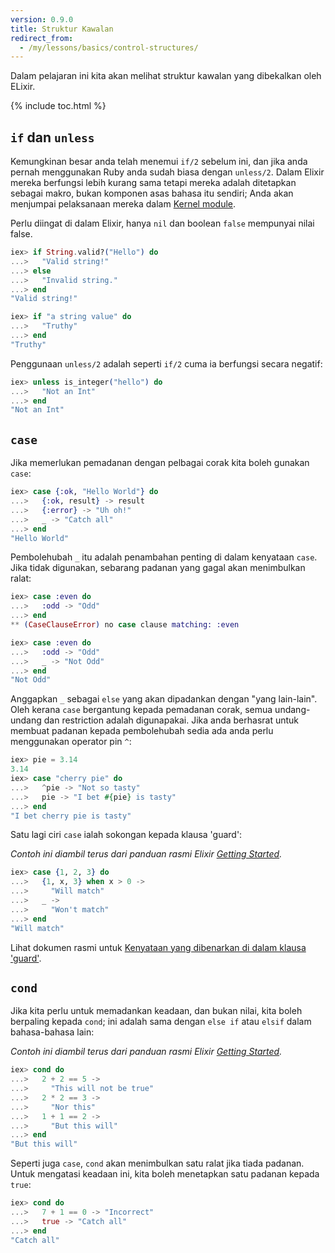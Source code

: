 ```yaml
---
version: 0.9.0
title: Struktur Kawalan
redirect_from:
  - /my/lessons/basics/control-structures/
---
```


Dalam pelajaran ini kita akan melihat struktur kawalan yang dibekalkan oleh ELixir.

{% include toc.html %}

## `if` dan `unless`

Kemungkinan besar anda telah menemui `if/2` sebelum ini, dan jika anda pernah menggunakan Ruby anda sudah biasa dengan `unless/2`.  Dalam Elixir mereka berfungsi lebih kurang sama tetapi mereka adalah ditetapkan sebagai makro, bukan komponen asas bahasa itu sendiri;  Anda akan menjumpai pelaksanaan mereka dalam [Kernel module](https://hexdocs.pm/elixir/Kernel.html).

Perlu diingat di dalam Elixir, hanya `nil` dan boolean `false` mempunyai nilai false.

```elixir
iex> if String.valid?("Hello") do
...>   "Valid string!"
...> else
...>   "Invalid string."
...> end
"Valid string!"

iex> if "a string value" do
...>   "Truthy"
...> end
"Truthy"
```

Penggunaan `unless/2` adalah seperti `if/2` cuma ia berfungsi secara negatif:

```elixir
iex> unless is_integer("hello") do
...>   "Not an Int"
...> end
"Not an Int"
```

## `case`

Jika memerlukan pemadanan dengan pelbagai corak kita boleh gunakan `case`:

```elixir
iex> case {:ok, "Hello World"} do
...>   {:ok, result} -> result
...>   {:error} -> "Uh oh!"
...>   _ -> "Catch all"
...> end
"Hello World"
```

Pembolehubah `_` itu adalah penambahan penting di dalam kenyataan `case`.  Jika tidak digunakan, sebarang padanan yang gagal akan menimbulkan ralat: 

```elixir
iex> case :even do
...>   :odd -> "Odd"
...> end
** (CaseClauseError) no case clause matching: :even

iex> case :even do
...>   :odd -> "Odd"
...>   _ -> "Not Odd"
...> end
"Not Odd"
```

Anggapkan `_` sebagai `else` yang akan dipadankan dengan "yang lain-lain".
Oleh kerana `case` bergantung kepada pemadanan corak, semua undang-undang dan restriction adalah digunapakai.  Jika anda berhasrat untuk membuat padanan kepada pembolehubah sedia ada anda perlu menggunakan operator pin `^`:

```elixir
iex> pie = 3.14
3.14
iex> case "cherry pie" do
...>   ^pie -> "Not so tasty"
...>   pie -> "I bet #{pie} is tasty"
...> end
"I bet cherry pie is tasty"
```

Satu lagi ciri `case` ialah sokongan kepada klausa 'guard':

_Contoh ini diambil terus dari panduan rasmi Elixir [Getting Started](http://elixir-lang.org/getting-started/case-cond-and-if.html#case)._

```elixir
iex> case {1, 2, 3} do
...>   {1, x, 3} when x > 0 ->
...>     "Will match"
...>   _ ->
...>     "Won't match"
...> end
"Will match"
```

Lihat dokumen rasmi untuk [Kenyataan yang dibenarkan di dalam klausa 'guard'](http://elixir-lang.org/getting-started/case-cond-and-if.html#expressions-in-guard-clauses).

## `cond`

Jika kita perlu untuk memadankan keadaan, dan bukan nilai, kita boleh berpaling kepada `cond`; ini adalah sama dengan `else if` atau `elsif` dalam bahasa-bahasa lain:

_Contoh ini diambil terus dari panduan rasmi Elixir [Getting Started](http://elixir-lang.org/getting-started/case-cond-and-if.html#cond)._

```elixir
iex> cond do
...>   2 + 2 == 5 ->
...>     "This will not be true"
...>   2 * 2 == 3 ->
...>     "Nor this"
...>   1 + 1 == 2 ->
...>     "But this will"
...> end
"But this will"
```

Seperti juga `case`, `cond` akan menimbulkan satu ralat jika tiada padanan.  Untuk mengatasi keadaan ini, kita boleh menetapkan satu padanan kepada `true`:
```elixir
iex> cond do
...>   7 + 1 == 0 -> "Incorrect"
...>   true -> "Catch all"
...> end
"Catch all"
```

